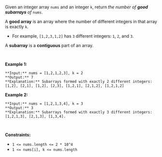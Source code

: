 Given an integer array `nums` and an integer `k`, return *the number of **good subarrays** of* `nums`.


A **good array** is an array where the number of different integers in that array is exactly `k`.


* For example, `[1,2,3,1,2]` has `3` different integers: `1`, `2`, and `3`.


A **subarray** is a **contiguous** part of an array.


 


**Example 1:**



```
**Input:** nums = [1,2,1,2,3], k = 2
**Output:** 7
**Explanation:** Subarrays formed with exactly 2 different integers: [1,2], [2,1], [1,2], [2,3], [1,2,1], [2,1,2], [1,2,1,2]

```

**Example 2:**



```
**Input:** nums = [1,2,1,3,4], k = 3
**Output:** 3
**Explanation:** Subarrays formed with exactly 3 different integers: [1,2,1,3], [2,1,3], [1,3,4].

```

 


**Constraints:**


* `1 <= nums.length <= 2 * 10^4`
* `1 <= nums[i], k <= nums.length`



